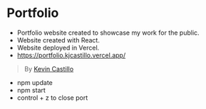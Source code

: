 # Portfolio

- Portfolio website created to showcase my work for the public.
- Website created with React.
- Website deployed in Vercel.
- https://portfolio.kjcastillo.vercel.app/

> By [Kevin Castillo](https://www.linkedin.com/in/kevinjcastillo/)

- npm update
- npm start
- control + z to close port